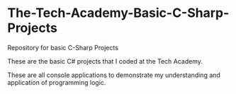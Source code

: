 # The-Tech-Academy-Basic-C-Sharp-Projects
Repository for basic C-Sharp Projects

These are the basic C# projects that I coded at the Tech Academy.

These are all console applications to demonstrate my understanding and application of programming logic.
